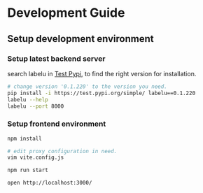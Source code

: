 # Development Guide

## Setup development environment

### Setup latest backend server

search labelu in [Test Pypi](https://test.pypi.org/), to find the right version for installation.

```bash
# change version '0.1.220' to the version you need.
pip install -i https://test.pypi.org/simple/ labelu==0.1.220
labelu --help
labelu --port 8000
```

### Setup frontend environment

```bash
npm install

# edit proxy configuration in need.
vim vite.config.js

npm run start

open http://localhost:3000/
```